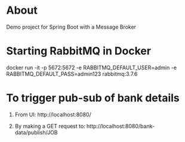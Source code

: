 # About

Demo project for Spring Boot with a Message Broker

# Starting RabbitMQ in Docker

docker run -it -p 5672:5672 -e RABBITMQ_DEFAULT_USER=admin -e RABBITMQ_DEFAULT_PASS=admin123 rabbitmq:3.7.6

# To trigger pub-sub of bank details

1. From UI: http://localhost:8080/

2. By making a GET request to: http://localhost:8080/bank-data/publish/JOB

